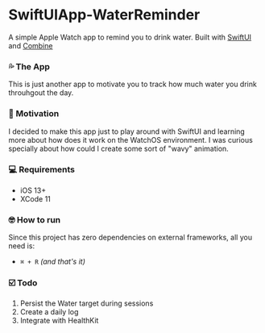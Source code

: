 # SwiftUIApp-WaterReminder

A simple Apple Watch app to remind you to drink water. Built with [SwiftUI](https://developer.apple.com/xcode/swiftui) and [Combine](https://developer.apple.com/documentation/combine)

### 💦 The App

This is just another app to motivate you to track how much water you drink throuhgout the day.

### 🌊 Motivation

I decided to make this app just to play around with SwiftUI and learning more about how does it work on the WatchOS environment. I was curious specially about how could I create some sort of "wavy" animation.

### 💻 Requirements
- iOS 13+
- XCode 11

### 🤓 How to run
Since this project has zero dependencies on external frameworks, all you need is:
- `⌘ + R` *(and that's it)*

### ☑️ Todo
1. Persist the Water target during sessions
2. Create a daily log
3. Integrate with HealthKit
